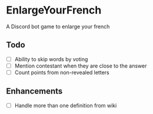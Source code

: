 # EnlargeYourFrench
A Discord bot game to enlarge your french


## Todo

- [ ] Ability to skip words by voting
- [ ] Mention contestant when they are close to the answer
- [ ] Count points from non-revealed letters

## Enhancements

- [ ] Handle more than one definition from wiki